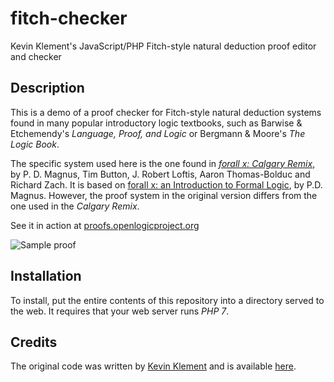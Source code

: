 # fitch-checker

Kevin Klement's JavaScript/PHP Fitch-style natural deduction proof editor and checker

## Description

This is a demo of a proof checker for Fitch-style natural deduction
systems found in many popular introductory logic textbooks, such as Barwise &
Etchemendy's _Language, Proof, and Logic_ or Bergmann & Moore's _The
Logic Book_.

The specific system used here is the one found in _[forall x: Calgary
Remix](http://forallx.openlogicproject.org/)_, by P. D. Magnus, Tim
Button, J. Robert Loftis, Aaron Thomas-Bolduc and Richard Zach.  It is
based on [forall x: an Introduction to Formal
Logic](https://www.fecundity.com/logic/), by P.D. Magnus. However,
the proof system in the original version differs from the one used in
the _Calgary Remix_.

See it in action at
[proofs.openlogicproject.org](http://proofs.openlogicproject.org/)

![Sample
 proof](https://raw.githubusercontent.com/OpenLogicProject/fitch-checker/master/fitch-checker.png)

## Installation

To install, put the entire contents of this repository into a
directory served to the web. It requires that your web server runs
*PHP 7*.

## Credits

The original code was written by [Kevin
Klement](https://people.umass.edu/klement/) and is available
[here](https://the21stcenturymonads.net/forallx/).
